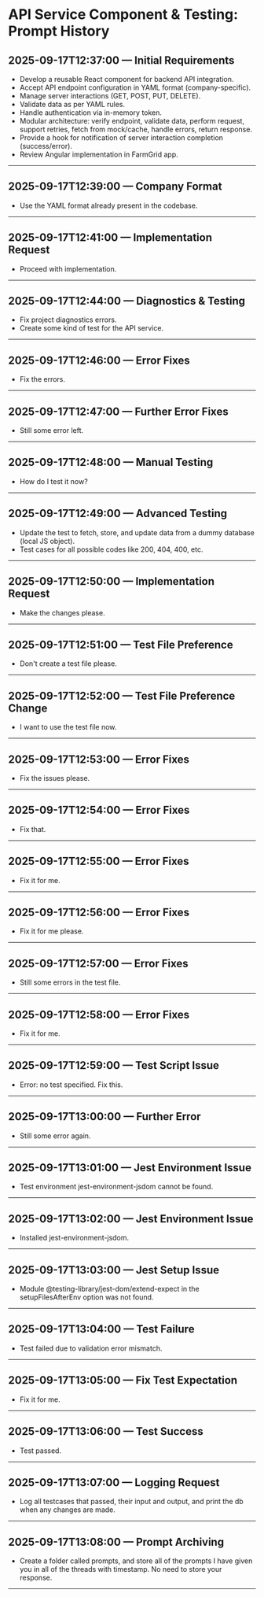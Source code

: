 # API Service Component & Testing: Prompt History

## 2025-09-17T12:37:00 — Initial Requirements

- Develop a reusable React component for backend API integration.
- Accept API endpoint configuration in YAML format (company-specific).
- Manage server interactions (GET, POST, PUT, DELETE).
- Validate data as per YAML rules.
- Handle authentication via in-memory token.
- Modular architecture: verify endpoint, validate data, perform request, support retries, fetch from mock/cache, handle errors, return response.
- Provide a hook for notification of server interaction completion (success/error).
- Review Angular implementation in FarmGrid app.

---

## 2025-09-17T12:39:00 — Company Format

- Use the YAML format already present in the codebase.

---

## 2025-09-17T12:41:00 — Implementation Request

- Proceed with implementation.

---

## 2025-09-17T12:44:00 — Diagnostics & Testing

- Fix project diagnostics errors.
- Create some kind of test for the API service.

---

## 2025-09-17T12:46:00 — Error Fixes

- Fix the errors.

---

## 2025-09-17T12:47:00 — Further Error Fixes

- Still some error left.

---

## 2025-09-17T12:48:00 — Manual Testing

- How do I test it now?

---

## 2025-09-17T12:49:00 — Advanced Testing

- Update the test to fetch, store, and update data from a dummy database (local JS object).
- Test cases for all possible codes like 200, 404, 400, etc.

---

## 2025-09-17T12:50:00 — Implementation Request

- Make the changes please.

---

## 2025-09-17T12:51:00 — Test File Preference

- Don't create a test file please.

---

## 2025-09-17T12:52:00 — Test File Preference Change

- I want to use the test file now.

---

## 2025-09-17T12:53:00 — Error Fixes

- Fix the issues please.

---

## 2025-09-17T12:54:00 — Error Fixes

- Fix that.

---

## 2025-09-17T12:55:00 — Error Fixes

- Fix it for me.

---

## 2025-09-17T12:56:00 — Error Fixes

- Fix it for me please.

---

## 2025-09-17T12:57:00 — Error Fixes

- Still some errors in the test file.

---

## 2025-09-17T12:58:00 — Error Fixes

- Fix it for me.

---

## 2025-09-17T12:59:00 — Test Script Issue

- Error: no test specified. Fix this.

---

## 2025-09-17T13:00:00 — Further Error

- Still some error again.

---

## 2025-09-17T13:01:00 — Jest Environment Issue

- Test environment jest-environment-jsdom cannot be found.

---

## 2025-09-17T13:02:00 — Jest Environment Issue

- Installed jest-environment-jsdom.

---

## 2025-09-17T13:03:00 — Jest Setup Issue

- Module @testing-library/jest-dom/extend-expect in the setupFilesAfterEnv option was not found.

---

## 2025-09-17T13:04:00 — Test Failure

- Test failed due to validation error mismatch.

---

## 2025-09-17T13:05:00 — Fix Test Expectation

- Fix it for me.

---

## 2025-09-17T13:06:00 — Test Success

- Test passed.

---

## 2025-09-17T13:07:00 — Logging Request

- Log all testcases that passed, their input and output, and print the db when any changes are made.

---

## 2025-09-17T13:08:00 — Prompt Archiving

- Create a folder called prompts, and store all of the prompts I have given you in all of the threads with timestamp. No need to store your response.

---